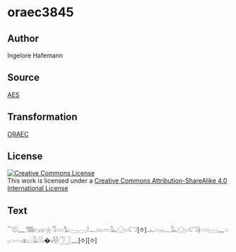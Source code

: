 # oraec3845

## Author

Ingelore Hafemann

## Source

[AES](https://github.com/simondschweitzer/aes)

## Transformation

[ORAEC](https://oraec.github.io/)

## License

<a rel="license" href="http://creativecommons.org/licenses/by-sa/4.0/"><img alt="Creative Commons License" style="border-width:0" src="https://i.creativecommons.org/l/by-sa/4.0/88x31.png" /></a><br />This work is licensed under a <a rel="license" href="http://creativecommons.org/licenses/by-sa/4.0/">Creative Commons Attribution-ShareAlike 4.0 International License</a>

## Text

𓆓𓌃𓇋𓈖𓅢𓊪𓏤𓊖𓇼𓀢𓏛𓅊𓈀𓈀𓎛𓂝𓏭𓏛𓅓𓈌𓏏𓉐[⯑]𓊵𓏏𓊪𓆑𓅓𓈌𓏏𓉐𓋀𓏏𓏏𓈉𓈖𓏏𓊪𓏏𓇯𓁷𓏤𓈎𓄿𓇋𓇋𓏤�𓀻𓋴𓃂𓃀𓈖[⯑][⯑]<br>
